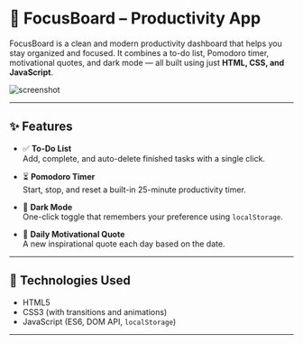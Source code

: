 # 🧠 FocusBoard – Productivity App

FocusBoard is a clean and modern productivity dashboard that helps you stay organized and focused. It combines a to-do list, Pomodoro timer, motivational quotes, and dark mode — all built using just **HTML, CSS, and JavaScript**.

![screenshot](./preview.png) <!-- Optional: Add a preview image -->

---

## ✨ Features

- ✅ **To-Do List**  
  Add, complete, and auto-delete finished tasks with a single click.

- ⏳ **Pomodoro Timer**  
  Start, stop, and reset a built-in 25-minute productivity timer.

- 🌙 **Dark Mode**  
  One-click toggle that remembers your preference using `localStorage`.

- 💬 **Daily Motivational Quote**  
  A new inspirational quote each day based on the date.

---

## 🔧 Technologies Used

- HTML5
- CSS3 (with transitions and animations)
- JavaScript (ES6, DOM API, `localStorage`)

---

